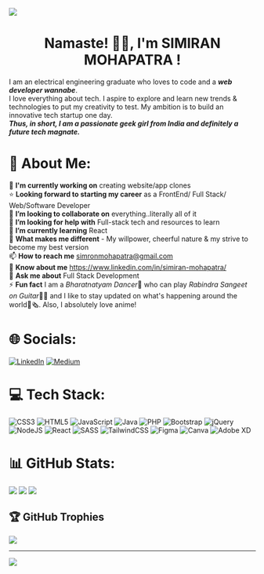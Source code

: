 <img src="https://i.gifer.com/ZRKF.gif"></img>

<h1 align ="center"> Namaste! 🙏🏻, I'm SIMIRAN MOHAPATRA !</h1>

I am an electrical engineering graduate who loves to code and a **_web developer wannabe_**.<br>
I love everything about tech. I aspire to explore and learn new trends & technologies to put my creativity to test.
My ambition is to build an innovative tech startup one day.<br>
**_Thus, in short, I am a passionate geek girl from India and definitely a future tech magnate._**

# 💫 About Me:

🔭 **I'm currently working on** creating website/app clones<br>
⭐ **Looking forward to starting my career** as a FrontEnd/ Full Stack/ Web/Software Developer<br>
👯 **I’m looking to collaborate on** everything..literally all of it<br>
🤝 **I’m looking for help with** Full-stack tech and resources to learn<br>
🌱 **I’m currently learning** React<br>
🦄 **What makes me different** - My willpower, cheerful nature & my strive to become my best version<br>
📫 **How to reach me** simronmohapatra@gmail.com<br>
📄 **Know about me** https://www.linkedin.com/in/simiran-mohapatra/<br>
💬 **Ask me about** Full Stack Development<br>
⚡  **Fun fact** I am a *Bharatnatyam Dancer*💃 who can play *Rabindra Sangeet on Guitar*🎸🎶 and I like to stay updated on what's happening around the world📰🗞. Also, I absolutely love anime!<br>

# 🌐 Socials:
[![LinkedIn](https://img.shields.io/badge/LinkedIn-%230077B5.svg?logo=linkedin&logoColor=white)](https://linkedin.com/in/simiran-mohapatra/)
[![Medium](https://img.shields.io/badge/Medium-12100E?logo=medium&logoColor=white)](https://medium.com/@simiran-mohapatra.medium.com)

# 💻 Tech Stack:
![CSS3](https://img.shields.io/badge/css3-%231572B6.svg?style=for-the-badge&logo=css3&logoColor=white) ![HTML5](https://img.shields.io/badge/html5-%23E34F26.svg?style=for-the-badge&logo=html5&logoColor=white) ![JavaScript](https://img.shields.io/badge/javascript-%23323330.svg?style=for-the-badge&logo=javascript&logoColor=%23F7DF1E) ![Java](https://img.shields.io/badge/java-%23ED8B00.svg?style=for-the-badge&logo=java&logoColor=white) ![PHP](https://img.shields.io/badge/php-%23777BB4.svg?style=for-the-badge&logo=php&logoColor=white) ![Bootstrap](https://img.shields.io/badge/bootstrap-%23563D7C.svg?style=for-the-badge&logo=bootstrap&logoColor=white) ![jQuery](https://img.shields.io/badge/jquery-%230769AD.svg?style=for-the-badge&logo=jquery&logoColor=white) ![NodeJS](https://img.shields.io/badge/node.js-6DA55F?style=for-the-badge&logo=node.js&logoColor=white) ![React](https://img.shields.io/badge/react-%2320232a.svg?style=for-the-badge&logo=react&logoColor=%2361DAFB) ![SASS](https://img.shields.io/badge/SASS-hotpink.svg?style=for-the-badge&logo=SASS&logoColor=white) ![TailwindCSS](https://img.shields.io/badge/tailwindcss-%2338B2AC.svg?style=for-the-badge&logo=tailwind-css&logoColor=white) 	![Figma](https://img.shields.io/badge/figma-%23F24E1E.svg?style=for-the-badge&logo=figma&logoColor=white) ![Canva](https://img.shields.io/badge/Canva-%2300C4CC.svg?style=for-the-badge&logo=Canva&logoColor=white) ![Adobe XD](https://img.shields.io/badge/Adobe%20XD-470137?style=for-the-badge&logo=Adobe%20XD&logoColor=#FF61F6)

# 📊 GitHub Stats:
![](https://github-readme-stats.vercel.app/api?username=Simiran987&theme=algolia&hide_border=false&include_all_commits=false&count_private=false)
![](https://github-readme-streak-stats.herokuapp.com/?user=Simiran987&theme=algolia&hide_border=false)
![](https://github-readme-stats.vercel.app/api/top-langs/?username=Simiran987&theme=algolia&hide_border=false&include_all_commits=false&count_private=false&layout=compact)

## 🏆 GitHub Trophies
![](https://github-profile-trophy.vercel.app/?username=Simiran987&theme=algolia&no-frame=false&no-bg=false&margin-w=4)

---
[![](https://visitcount.itsvg.in/api?id=Simiran987&icon=0&color=1)](https://visitcount.itsvg.in)
